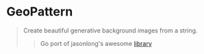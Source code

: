 GeoPattern
===========
> Create beautiful generative background images from a string.
> > Go port of jasonlong's awesome [library](https://github.com/jasonlong/geo_pattern)
